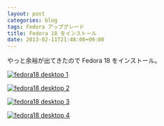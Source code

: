 ```yaml
---
layout: post
categories: blog
tags: Fedora アップグレード
title: Fedora 18 をインストール
date: 2013-02-11T21:48:00+09:00
---
```



やっと余裕が出てきたので Fedora 18 をインストール。

<!-- more -->

[![fedora18 desktop 1]][fedora18 desktop 1 link]

[![fedora18 desktop 2]][fedora18 desktop 2 link]

[![fedora18 desktop 3]][fedora18 desktop 3 link]

[![fedora18 desktop 4]][fedora18 desktop 4 link]



[fedora18 desktop 1]: https://lh3.googleusercontent.com/UW5EU5DxbwWuLlTEHxDFQxW9pcCbqwsX6zSgSyniqf9L8iPYqqT8PWDftblcB7fr4SXV_oDwHRekPAee1mfMZc7ddZ0zfHCJcSGOu6cnerhlPv7Pyy9ROWvCPzRANj37y4CVnkKo7Q=w500
[fedora18 desktop 1 link]: https://photos.google.com/share/AF1QipMwSnHpyXRxA6nmwDd7UrrGKppdAp8-vf-v9uf_2DImDmZJa0anmhiJR0aa6DI7DQ/photo/AF1QipPB7-forvKLR4J4cdlW3P3CXO4nTOJQ0W43ohYM?key=WVhlZVg5SzJUMGQ3aHdBSmdCT2RXWHN5OVhmSXNR

[fedora18 desktop 2]: https://lh3.googleusercontent.com/gUx5YruLsafIfN4h0TfZuq25E5UlIbVx3Nx_Th6z4BEUyGnHLwd8t74uhC8ear2WZ0GsIQ_66qv4Aflxcm8IlRiiJndrg2Hba7iCkx8q2ZO0-ntEOaWuDb1YELW1QrIqcPup2Om68Q=w500
[fedora18 desktop 2 link]: https://photos.google.com/share/AF1QipMwSnHpyXRxA6nmwDd7UrrGKppdAp8-vf-v9uf_2DImDmZJa0anmhiJR0aa6DI7DQ/photo/AF1QipNNsE4o8SsgCK5rALVmfcsKt4TXoWhbDvIGa4uq?key=WVhlZVg5SzJUMGQ3aHdBSmdCT2RXWHN5OVhmSXNR

[fedora18 desktop 3]: https://lh3.googleusercontent.com/1aQunI451iHsSI1tAIGnZboQJGjvPw1oLy2VziJamt7SG3qVqnFJfD0hLJQ5Gy4oS80a0kDzpyco6Mcr7serZpfxZp1k96Oy7XFgH2l11cQAmRqnbEXXm-8vfD1Agm2YBfCUJk5j6w=w500
[fedora18 desktop 3 link]: https://photos.google.com/share/AF1QipMwSnHpyXRxA6nmwDd7UrrGKppdAp8-vf-v9uf_2DImDmZJa0anmhiJR0aa6DI7DQ/photo/AF1QipPPVPCVM1gt0yYTkqMTIb5RYdBHnX7izUCqhKwj?key=WVhlZVg5SzJUMGQ3aHdBSmdCT2RXWHN5OVhmSXNR

[fedora18 desktop 4]: https://lh3.googleusercontent.com/WeKXeWV1I4ExbGHEcEsGqV470viPy6GxUTDtMlHTZMRM_zP1JKz6SZxCIPdt9SQUsXQRcCCLE5WyEqM14AV4DEl8310LDZ6QnRVtyZA7bNNN5cZNLVwNwjmEygr8mSV_wn3nZZ84oQ=w500
[fedora18 desktop 4 link]: https://photos.google.com/share/AF1QipMwSnHpyXRxA6nmwDd7UrrGKppdAp8-vf-v9uf_2DImDmZJa0anmhiJR0aa6DI7DQ/photo/AF1QipOSvYxWzRqhK0r4sA-etxESD5p4jNC8rlrkuw2C?key=WVhlZVg5SzJUMGQ3aHdBSmdCT2RXWHN5OVhmSXNR
